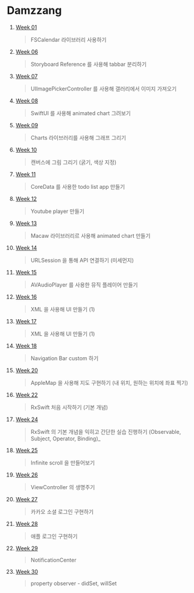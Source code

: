 # Damzzang

1. [Week 01](https://github.com/iOS-SOPT-iNNovation/eunjizzang/blob/master/study/week01.md)

    > FSCalendar 라이브러리 사용하기 

2. [Week 06](https://github.com/iOS-SOPT-iNNovation/eunjizzang/blob/master/study/week06.md)

    > Storyboard Reference 를 사용해 tabbar 분리하기

3. [Week 07](https://github.com/iOS-SOPT-iNNovation/eunjizzang/blob/master/study/week07.md)

    > UIImagePickerController 를 사용해 갤러리에서 이미지 가져오기

4. [Week 08](https://github.com/iOS-SOPT-iNNovation/eunjizzang/blob/master/study/week08.md)

    > SwiftUI 를 사용해 animated chart 그려보기

5. [Week 09](https://github.com/iOS-SOPT-iNNovation/eunjizzang/blob/master/study/week09.md)

    > Charts 라이브러리를 사용해 그래프 그리기

6. [Week 10](https://github.com/iOS-SOPT-iNNovation/eunjizzang/blob/master/study/week10.md)

    > 캔버스에 그림 그리기 (굵기, 색상 지정)

7. [Week 11](https://github.com/iOS-SOPT-iNNovation/eunjizzang/blob/master/study/week11.md)

    > CoreData 를 사용한 todo list app 만들기

8. [Week 12](https://github.com/iOS-SOPT-iNNovation/eunjizzang/blob/master/study/week12.md)

    > Youtube player 만들기

9. [Week 13](https://github.com/iOS-SOPT-iNNovation/eunjizzang/blob/master/study/week13.md)

    > Macaw 라이브러리르 사용해 animated chart 만들기

10. [Week 14](https://github.com/iOS-SOPT-iNNovation/eunjizzang/blob/master/study/week14.md)
    
    > URLSession 을 통해 API 연결하기 (미세먼지)

11. [Week 15](https://github.com/iOS-SOPT-iNNovation/eunjizzang/blob/master/study/week15.md)

    > AVAudioPlayer 를 사용한 뮤직 플레이어 만들기

12. [Week 16](https://github.com/iOS-SOPT-iNNovation/eunjizzang/blob/master/study/week16.md)

    > XML 을 사용해 UI 만들기 (1) 

13. [Week 17](https://github.com/iOS-SOPT-iNNovation/eunjizzang/blob/master/study/week17.md)

    > XML 을 사용해 UI 만들기 (1) 

14. [Week 18](https://github.com/iOS-SOPT-iNNovation/eunjizzang/blob/master/study/week18.md)

    > Navigation Bar custom 하기

15. [Week 20](https://github.com/iOS-SOPT-iNNovation/eunjizzang/blob/master/study/week20.md)

    > AppleMap 을 사용해 지도 구현하기 (내 위치, 원하는 위치에 좌표 찍기)

14. [Week 22](https://github.com/iOS-SOPT-iNNovation/eunjizzang/blob/master/study/week22.md)

    > RxSwift 처음 시작하기 (기본 개념)

15. [Week 24](https://github.com/iOS-SOPT-iNNovation/eunjizzang/blob/master/study/week24.md)

    > RxSwift 의 기본 개념을 익히고 간단한 실습 진행하기 (Observable, Subject, Operator, Binding)_

16. [Week 25](https://github.com/iOS-SOPT-iNNovation/eunjizzang/blob/master/study/week25.md)

    >  Infinite scroll 을 만들어보기

16. [Week 26](https://github.com/iOS-SOPT-iNNovation/eunjizzang/blob/master/study/week26.md)

    >  ViewController 의 생명주기
    
17. [Week 27](https://silver-g-0114.tistory.com/102)
    
    > 카카오 소셜 로그인 구현하기
    
18. [Week 28](https://silver-g-0114.tistory.com/104)

    > 애플 로그인 구현하기
    
19. [Week 29](https://silver-g-0114.tistory.com/106)

    > NotificationCenter 

20. [Week 30](https://silver-g-0114.tistory.com/107)

    > property observer - didSet, willSet 
